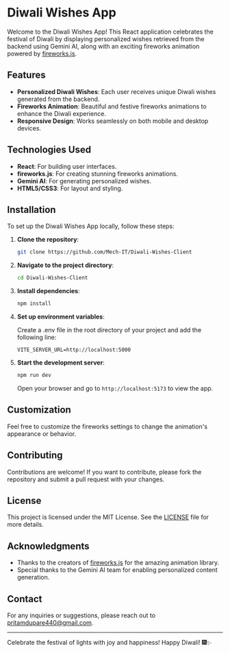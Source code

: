 # Diwali Wishes App

Welcome to the Diwali Wishes App! This React application celebrates the festival of Diwali by displaying personalized wishes retrieved from the backend using Gemini AI, along with an exciting fireworks animation powered by [fireworks.js](https://github.com/crashmax-dev/fireworks-js/).

## Features

- **Personalized Diwali Wishes**: Each user receives unique Diwali wishes generated from the backend.
- **Fireworks Animation**: Beautiful and festive fireworks animations to enhance the Diwali experience.
- **Responsive Design**: Works seamlessly on both mobile and desktop devices.

## Technologies Used

- **React**: For building user interfaces.
- **fireworks.js**: For creating stunning fireworks animations.
- **Gemini AI**: For generating personalized wishes.
- **HTML5/CSS3**: For layout and styling.

## Installation

To set up the Diwali Wishes App locally, follow these steps:

1. **Clone the repository**:

   ```bash
   git clone https://github.com/Mech-IT/Diwali-Wishes-Client
   ```

2. **Navigate to the project directory**:

   ```bash
   cd Diwali-Wishes-Client
   ```

3. **Install dependencies**:

   ```bash
   npm install
   ```

4. **Set up environment variables**: 
   
   Create a .env file in the root directory of your project and add the following line:
   
   ```plaintext
   VITE_SERVER_URL=http://localhost:5000
   ```

   
4. **Start the development server**:

   ```bash
   npm run dev
   ```

   Open your browser and go to `http://localhost:5173` to view the app.


## Customization

Feel free to customize the fireworks settings to change the animation's appearance or behavior.

## Contributing

Contributions are welcome! If you want to contribute, please fork the repository and submit a pull request with your changes.

## License

This project is licensed under the MIT License. See the [LICENSE](LICENSE) file for more details.

## Acknowledgments

- Thanks to the creators of [fireworks.js](https://github.com/crashmax-dev/fireworks-js/) for the amazing animation library.
- Special thanks to the Gemini AI team for enabling personalized content generation.

## Contact

For any inquiries or suggestions, please reach out to [pritamdupare440@gmail.com](mailto:pritamdupare440@gmail.com).

---

Celebrate the festival of lights with joy and happiness! Happy Diwali! 🎆✨